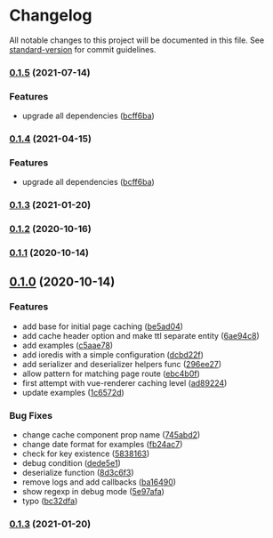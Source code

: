 # Changelog

All notable changes to this project will be documented in this file. See [standard-version](https://github.com/conventional-changelog/standard-version) for commit guidelines.

### [0.1.5](https://github.com/raminjafary/nuxt-cache-module/compare/v0.1.3...v0.1.5) (2021-07-14)


### Features

* upgrade all dependencies ([bcff6ba](https://github.com/raminjafary/nuxt-cache-module/commit/bcff6ba7d869bdd4573f6818a70e8bcc00bfa576))

### [0.1.4](https://github.com/raminjafary/nuxt-cache-module/compare/v0.1.3...v0.1.4) (2021-04-15)


### Features

* upgrade all dependencies ([bcff6ba](https://github.com/raminjafary/nuxt-cache-module/commit/bcff6ba7d869bdd4573f6818a70e8bcc00bfa576))

### [0.1.3](https://github.com/raminjafary/nuxt-cache-module/compare/v0.1.2...v0.1.3) (2021-01-20)

### [0.1.2](https://github.com/raminjafary/nuxt-cache-module/compare/v0.1.1...v0.1.2) (2020-10-16)

### [0.1.1](https://github.com/raminjafary/nuxt-cache-module/compare/v0.1.0...v0.1.1) (2020-10-14)

## [0.1.0](https://github.com/raminjafary/nuxt-cache-module/compare/dcbd22f75eb8a1e8e7a206554b102df0c81b097e...v0.1.0) (2020-10-14)


### Features

* add base for initial page caching ([be5ad04](https://github.com/raminjafary/nuxt-cache-module/commit/be5ad044cc5a8e5c4c45668deeac90be79005127))
* add cache header option and make ttl separate entity ([6ae94c8](https://github.com/raminjafary/nuxt-cache-module/commit/6ae94c86261f801d103528b0981afb8efbc533cd))
* add examples ([c5aae78](https://github.com/raminjafary/nuxt-cache-module/commit/c5aae784cbfef2453a91e6144afc28ff1ff15358))
* add ioredis with a simple configuration ([dcbd22f](https://github.com/raminjafary/nuxt-cache-module/commit/dcbd22f75eb8a1e8e7a206554b102df0c81b097e))
* add serializer and deserializer helpers func ([296ee27](https://github.com/raminjafary/nuxt-cache-module/commit/296ee27706309ff798597ee2c8ac6207b8f41d8a))
* allow pattern for matching page route ([ebc4b0f](https://github.com/raminjafary/nuxt-cache-module/commit/ebc4b0f520fc19d4511d5e7d630abc9c05a1ca09))
* first attempt with vue-renderer caching level ([ad89224](https://github.com/raminjafary/nuxt-cache-module/commit/ad89224906cd5d84c63931a701ba2e0078bf82e9))
* update examples ([1c6572d](https://github.com/raminjafary/nuxt-cache-module/commit/1c6572d967f38ac7539557c22927acde975d9365))


### Bug Fixes

* change cache component prop name ([745abd2](https://github.com/raminjafary/nuxt-cache-module/commit/745abd20b79360ec7de3d20250a76d04e81d0615))
* change date format for examples ([fb24ac7](https://github.com/raminjafary/nuxt-cache-module/commit/fb24ac7d4f59add6914bb0b30a896b92211456d0))
* check for key existence ([5838163](https://github.com/raminjafary/nuxt-cache-module/commit/5838163f02835a31ff752a37fd52523e4834d8a9))
* debug condition ([dede5e1](https://github.com/raminjafary/nuxt-cache-module/commit/dede5e1605549f00d80090a62fcb38a5c5efa844))
* deserialize function ([8d3c6f3](https://github.com/raminjafary/nuxt-cache-module/commit/8d3c6f337a8070cd8278d16e0a634cbfdbe81026))
* remove logs and add callbacks ([ba16490](https://github.com/raminjafary/nuxt-cache-module/commit/ba16490c2ca25567722e859f91ac47a9655b2d62))
* show regexp in debug mode ([5e97afa](https://github.com/raminjafary/nuxt-cache-module/commit/5e97afade9ed72a48fa994b6955d2b5e64787205))
* typo ([bc32dfa](https://github.com/raminjafary/nuxt-cache-module/commit/bc32dfab0f09f098a37ea41c51b5cc834b000c7e))

### [0.1.3](https://github.com/raminjafary/nuxt-cache-module/compare/v0.1.2...v0.1.3) (2021-01-20)
